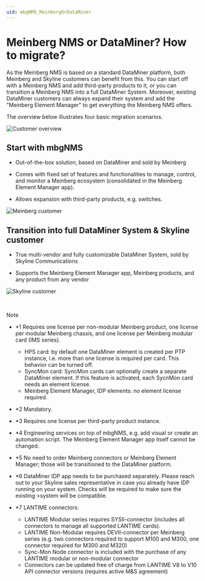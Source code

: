 ```yaml
---
uid: mbgNMS_MeinbergOrDataMiner
---
```


# Meinberg NMS or DataMiner? How to migrate?

As the Meinberg NMS is based on a standard DataMiner platform, both Meinberg and Skyline customers can benefit from this. You can start off with a Meinberg NMS and add third-party products to it, or you can transition a Meinberg NMS into a full DataMiner System. Moreover, existing DataMiner customers can always expand their system and add the "Meinberg Element Manager" to get everything the Meinberg NMS offers.

The overview below illustrates four basic migration scenarios.

![Customer overview](~/develop/images/mbgNMS_MeinbergvDataMiner.png)

## Start with mbgNMS

- Out-of-the-box solution, based on DataMiner and sold by Meinberg

- Comes with fixed set of features and functionalities to manage, control, and monitor a Meinberg ecosystem (consolidated in the Meinberg Element Manager app).

- Allows expansion with third-party products, e.g. switches.

![Meinberg customer](~/develop/images/mbgNMS_MeinbergCustomer.png)

## Transition into full DataMiner System & Skyline customer

- True multi-vendor and fully customizable DataMiner System, sold by Skyline Communications

- Supports the Meinberg Element Manager app, Meinberg products, and any product from any vendor

![Skyline customer](~/develop/images/mbgNMS_SkylineCustomer.png)

<br>

> [!NOTE]
>
> - *1 Requires one license per non-modular Meinberg product, one license per modular Meinberg chassis, and one license per Meinberg modular card (IMS series).
>
>   - HPS card: by default one DataMiner element is created per PTP instance, i.e. more than one license is required per card. This behavior can be turned off.  
>   - SyncMon card: SyncMon cards can optionally create a separate DataMiner element. If this feature is activated, each SycnMon card needs an element license.  
>   - Meinberg Element Manager, IDP elements: no element license required.  
>
> - *2 Mandatory.  
> - *3 Requires one license per third-party product instance.  
> - *4 Engineering services on top of mbgNMS, e.g. add visual or create an automation script. The Meinberg Element Manager app itself cannot be changed.  
> - *5 No need to order Meinberg connectors or Meinberg Element Manager; those will be transitioned to the DataMiner platform.  
> - *6 DataMiner IDP app needs to be purchased separately. Please reach out to your Skyline sales representative in case you already have IDP running on your system. Checks will be required to make sure the existing >system will be compatible.  
> - *7 LANTIME connectors:
>
>   - LANTIME Modular series requires SYSII-connector (includes all connectors to manage all supported LANTIME cards).
>   - LANTIME Non-Modular requires DEVII-connector per Meinberg series (e.g. two connectors required to support M100 and M300, one connector required for M300 and M320)
>   - Sync-Mon Node connector is included with the purchase of any LANTIME modular or non-modular connector
>   - Connectors can be updated free of charge from LANTIME V8 to V10 API connector versions (requires active M&S agreement)

